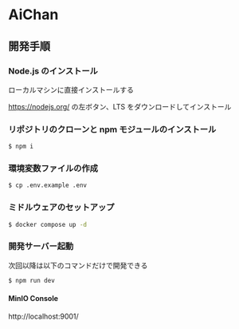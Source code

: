 # AiChan

## 開発手順

### Node.js のインストール

ローカルマシンに直接インストールする

https://nodejs.org/ の左ボタン、LTS をダウンロードしてインストール

### リポジトリのクローンと npm モジュールのインストール

```sh
$ npm i
```

### 環境変数ファイルの作成

```sh
$ cp .env.example .env
```

### ミドルウェアのセットアップ

```sh
$ docker compose up -d
```

### 開発サーバー起動

次回以降は以下のコマンドだけで開発できる

```sh
$ npm run dev
```

#### MinIO Console

http://localhost:9001/
